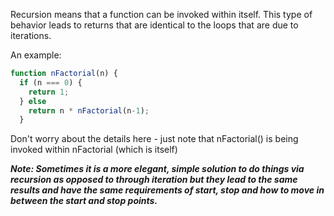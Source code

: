 Recursion means that a function can be invoked within itself.  This type of behavior leads to returns that are identical to the loops that are due to iterations.

An example:

```javascript
function nFactorial(n) {
  if (n === 0) {
    return 1;
  } else
    return n * nFactorial(n-1);
  }
```

Don't worry about the details here - just note that nFactorial() is being invoked within nFactorial (which is itself)

**_Note: Sometimes it is a more elegant, simple solution to do things via recursion as opposed to through iteration but they lead to the same results and have the same requirements of start, stop and how to move in between the start and stop points._**
